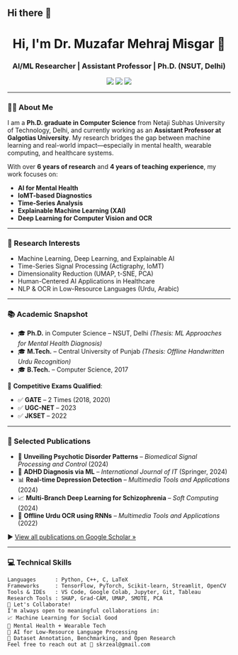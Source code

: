 ## Hi there 👋

<!-- Header with name and title -->
<h1 align="center">Hi, I'm Dr. Muzafar Mehraj Misgar 👋</h1>
<h3 align="center">AI/ML Researcher | Assistant Professor | Ph.D. (NSUT, Delhi)</h3>

<p align="center">
  <a href="mailto:skrzeal@gmail.com"><img src="https://img.shields.io/badge/Email-skrzeal@gmail.com-red?style=for-the-badge&logo=gmail"></a>
  <a href="https://scholar.google.com/citations?hl=en&user=9Bo_oucAAAAJ"><img src="https://img.shields.io/badge/Google%20Scholar-View-blue?style=for-the-badge&logo=googlescholar"></a>
  <a href="https://www.linkedin.com/mmmisgar/)"><img src="https://img.shields.io/badge/LinkedIn-Connect-blue?style=for-the-badge&logo=linkedin"></a>
</p>

---

### 👨‍🏫 About Me

I am a **Ph.D. graduate in Computer Science** from Netaji Subhas University of Technology, Delhi, and currently working as an **Assistant Professor at Galgotias University**. My research bridges the gap between machine learning and real-world impact—especially in mental health, wearable computing, and healthcare systems.

With over **6 years of research** and **4 years of teaching experience**, my work focuses on:

- **AI for Mental Health**
- **IoMT-based Diagnostics**
- **Time-Series Analysis**
- **Explainable Machine Learning (XAI)**
- **Deep Learning for Computer Vision and OCR**

---

### 🧪 Research Interests

- Machine Learning, Deep Learning, and Explainable AI
- Time-Series Signal Processing (Actigraphy, IoMT)
- Dimensionality Reduction (UMAP, t-SNE, PCA)
- Human-Centered AI Applications in Healthcare
- NLP & OCR in Low-Resource Languages (Urdu, Arabic)

---

### 📚 Academic Snapshot

- 🎓 **Ph.D.** in Computer Science – NSUT, Delhi *(Thesis: ML Approaches for Mental Health Diagnosis)*
- 🎓 **M.Tech.** – Central University of Punjab *(Thesis: Offline Handwritten Urdu Recognition)*
- 🎓 **B.Tech.** – Computer Science, 2017

🧾 **Competitive Exams Qualified**:  
- ✅ **GATE** – 2 Times (2018, 2020)  
- ✅ **UGC-NET** – 2023  
- ✅ **JKSET** – 2022

---

### 📝 Selected Publications

- 🧠 **Unveiling Psychotic Disorder Patterns** – *Biomedical Signal Processing and Control* (2024)  
- 🎯 **ADHD Diagnosis via ML** – *International Journal of IT* (Springer, 2024)  
- 📊 **Real-time Depression Detection** – *Multimedia Tools and Applications* (2024)  
- 📈 **Multi-Branch Deep Learning for Schizophrenia** – *Soft Computing* (2024)  
- 📝 **Offline Urdu OCR using RNNs** – *Multimedia Tools and Applications* (2022)

▶️ [View all publications on Google Scholar »](https://scholar.google.com/citations?hl=en&user=9Bo_oucAAAAJ)

---

### 💻 Technical Skills

```text
Languages      : Python, C++, C, LaTeX
Frameworks     : TensorFlow, PyTorch, Scikit-learn, Streamlit, OpenCV
Tools & IDEs   : VS Code, Google Colab, Jupyter, Git, Tableau
Research Tools : SHAP, Grad-CAM, UMAP, SMOTE, PCA
🚀 Let's Collaborate!
I'm always open to meaningful collaborations in:
📈 Machine Learning for Social Good
🧠 Mental Health + Wearable Tech
🧾 AI for Low-Resource Language Processing
🧪 Dataset Annotation, Benchmarking, and Open Research
Feel free to reach out at 📧 skrzeal@gmail.com
